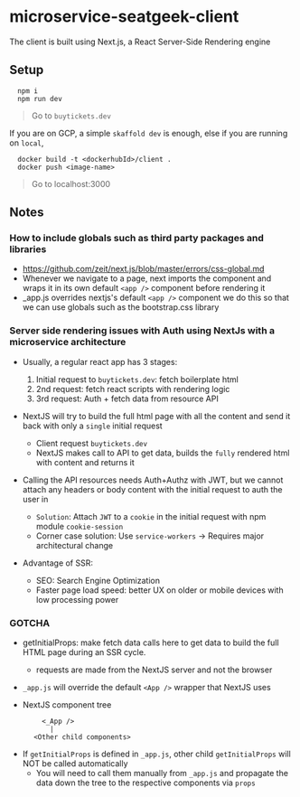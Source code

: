 # microservice-seatgeek-client

The client is built using Next.js, a React Server-Side Rendering engine

## Setup

```
  npm i
  npm run dev
```

> Go to `buytickets.dev`

If you are on GCP, a simple `skaffold dev` is enough, else if you are running on `local`,

```
  docker build -t <dockerhubId>/client .
  docker push <image-name>
```

> Go to localhost:3000

## Notes

### How to include globals such as third party packages and libraries

- <https://github.com/zeit/next.js/blob/master/errors/css-global.md>
- Whenever we navigate to a page, next imports the component and wraps it in its own default `<app />` component before rendering it
- \_app.js overrides nextjs's default `<app />` component we do this so that we can use globals such as the bootstrap.css library

### Server side rendering issues with Auth using NextJs with a microservice architecture

- Usually, a regular react app has 3 stages:

  1. Initial request to `buytickets.dev`: fetch boilerplate html
  2. 2nd request: fetch react scripts with rendering logic
  3. 3rd request: Auth + fetch data from resource API

- NextJS will try to build the full html page with all the content and send it back with only a `single` initial request
  - Client request `buytickets.dev`
  - NextJS makes call to API to get data, builds the `fully` rendered html with content and returns it
- Calling the API resources needs Auth+Authz with JWT, but we cannot attach any headers or body content with the initial request to auth the user in
  - `Solution`: Attach `JWT` to a `cookie` in the initial request with npm module `cookie-session`
  - Corner case solution: Use `service-workers` -> Requires major architectural change
- Advantage of SSR:
  - SEO: Search Engine Optimization
  - Faster page load speed: better UX on older or mobile devices with low processing power

### GOTCHA

- getInitialProps: make fetch data calls here to get data to build the full HTML page during an SSR cycle.
  - requests are made from the NextJS server and not the browser
- `_app.js` will override the default `<App />` wrapper that NextJS uses

- NextJS component tree

```
        <_App />
          |
      <Other child components>
```

- If `getInitialProps` is defined in `_app.js`, other child `getInitialProps` will NOT be called automatically
  - You will need to call them manually from `_app.js` and propagate the data down the tree to the respective components via `props`
